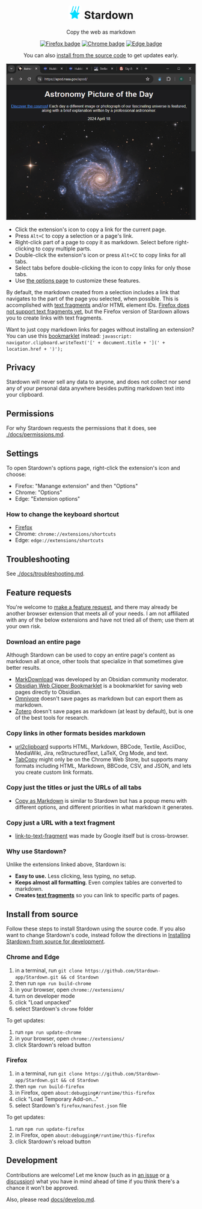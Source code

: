 <h1 align="center"><img width="35" alt="Stardown's icon" src="src/images/icon.svg"> Stardown</h1>

<p align="center">Copy the web as markdown</p>

<p align="center">
    <a href="https://addons.mozilla.org/en-US/firefox/addon/stardown/"><img alt="Firefox badge" src="https://img.shields.io/badge/Firefox-black.svg?logo=firefoxbrowser&style=for-the-badge"></a>
    <a href="https://chrome.google.com/webstore/detail/clicknohlhfdlfjfkaeongkbdgbmkbhb"><img alt="Chrome badge" src="https://img.shields.io/badge/Chrome-black.svg?logo=googlechrome&style=for-the-badge&logoColor=238d41"></a>
    <a href="https://microsoftedge.microsoft.com/addons/detail/stardown/apolhpopcbbillkbfkmdibedlgjffckf"><img alt="Edge badge" src="https://img.shields.io/badge/Edge-black.svg?logo=microsoftedge&style=for-the-badge&logoColor=33b9ab"></a>
    <!-- <a><img alt="Safari badge" src="https://img.shields.io/badge/Safari-black.svg?logo=safari&style=for-the-badge&logoColor=188ff3"></a> -->
</p>
<p align="center">
    You can also
    <a href="#install-from-source">
        install from the source code</a>
    to get updates early.
</p>

<p align="center"><img alt="demo gif" src="https://github.com/Stardown-app/assets/blob/main/Stardown.gif"></p>

* Click the extension's icon to copy a link for the current page.
* Press `Alt+C` to copy a selection or a page's link.
* Right-click part of a page to copy it as markdown. Select before right-clicking to copy multiple parts.
* Double-click the extension's icon or press `Alt+CC` to copy links for all tabs.
* Select tabs before double-clicking the icon to copy links for only those tabs.
* Use [the options page](#settings) to customize these features.

By default, the markdown created from a selection includes a link that navigates to the part of the page you selected, when possible. This is accomplished with [text fragments](https://web.dev/articles/text-fragments) and/or HTML element IDs. [Firefox does not support text fragments yet](https://bugzilla.mozilla.org/show_bug.cgi?id=1753933), but the Firefox version of Stardown allows you to create links with text fragments.

<!--
Stardown is free except that if you get it from Apple's App Store, there is a small fee to help cover the $99 USD per year cost I'm paying to keep Stardown available in the App Store.
-->

Want to just copy markdown links for pages without installing an extension? You can use this [bookmarklet](https://en.wikipedia.org/wiki/Bookmarklet) instead: `javascript: navigator.clipboard.writeText('[' + document.title + '](' + location.href + ')');`

## Privacy

Stardown will never sell any data to anyone, and does not collect nor send any of your personal data anywhere besides putting markdown text into your clipboard.

## Permissions

For why Stardown requests the permissions that it does, see [./docs/permissions.md](./docs/permissions.md).

## Settings

To open Stardown's options page, right-click the extension's icon and choose:

* Firefox: "Manange extension" and then "Options"
* Chrome: "Options"
* Edge: "Extension options"

### How to change the keyboard shortcut

* [Firefox](https://support.mozilla.org/en-US/kb/manage-extension-shortcuts-firefox)
* Chrome: `chrome://extensions/shortcuts`
* Edge: `edge://extensions/shortcuts`

## Troubleshooting

See [./docs/troubleshooting.md](./docs/troubleshooting.md).

## Feature requests

You're welcome to [make a feature request](https://github.com/Stardown-app/Stardown/issues/new?assignees=&labels=enhancement&projects=&template=feature_request.md&title=), and there may already be another browser extension that meets all of your needs. I am not affiliated with any of the below extensions and have not tried all of them; use them at your own risk.

### Download an entire page

Although Stardown can be used to copy an entire page's content as markdown all at once, other tools that specialize in that sometimes give better results.

* [MarkDownload](https://github.com/deathau/markdownload) was developed by an Obsidian community moderator.
* [Obsidian Web Clipper Bookmarklet](https://gist.github.com/kepano/90c05f162c37cf730abb8ff027987ca3) is a bookmarklet for saving web pages directly to Obsidian.
* [Omnivore](https://omnivore.app/) doesn't save pages as markdown but can export them as markdown.
* [Zotero](https://www.zotero.org/) doesn't save pages as markdown (at least by default), but is one of the best tools for research.

### Copy links in other formats besides markdown

* [url2clipboard](https://github.com/asamuzaK/url2clipboard) supports HTML, Markdown, BBCode, Textile, AsciiDoc, MediaWiki, Jira, reStructuredText, LaTeX, Org Mode, and text.
* [TabCopy](https://chromewebstore.google.com/detail/tabcopy/micdllihgoppmejpecmkilggmaagfdmb) might only be on the Chrome Web Store, but supports many formats including HTML, Markdown, BBCode, CSV, and JSON, and lets you create custom link formats.

### Copy just the titles or just the URLs of all tabs

* [Copy as Markdown](https://github.com/yorkxin/copy-as-markdown) is similar to Stardown but has a popup menu with different options, and different priorities in what markdown it generates.

### Copy just a URL with a text fragment

* [link-to-text-fragment](https://github.com/GoogleChromeLabs/link-to-text-fragment) was made by Google itself but is cross-browser.

### Why use Stardown?

Unlike the extensions linked above, Stardown is:

* **Easy to use.** Less clicking, less typing, no setup.
* **Keeps almost all formatting**. Even complex tables are converted to markdown.
* **Creates [text fragments](https://web.dev/articles/text-fragments)** so you can link to specific parts of pages.

## Install from source

Follow these steps to install Stardown using the source code. If you also want to change Stardown's code, instead follow the directions in [Installing Stardown from source for development](./docs/develop.md#installing-stardown-from-source-for-development).

### Chrome and Edge

1. in a terminal, run `git clone https://github.com/Stardown-app/Stardown.git && cd Stardown`
2. then run `npm run build-chrome`
3. in your browser, open `chrome://extensions/`
4. turn on developer mode
5. click "Load unpacked"
6. select Stardown's `chrome` folder

To get updates:

1. run `npm run update-chrome`
2. in your browser, open `chrome://extensions/`
3. click Stardown's reload button

### Firefox

1. in a terminal, run `git clone https://github.com/Stardown-app/Stardown.git && cd Stardown`
2. then `npm run build-firefox`
3. in Firefox, open `about:debugging#/runtime/this-firefox`
4. click "Load Temporary Add-on..."
5. select Stardown's `firefox/manifest.json` file

To get updates:

1. run `npm run update-firefox`
2. in Firefox, open `about:debugging#/runtime/this-firefox`
3. click Stardown's reload button

## Development

Contributions are welcome! Let me know (such as in [an issue](https://github.com/Stardown-app/Stardown/issues) or [a discussion](https://github.com/Stardown-app/Stardown/discussions)) what you have in mind ahead of time if you think there's a chance it won't be approved.

Also, please read [docs/develop.md](docs/develop.md).
